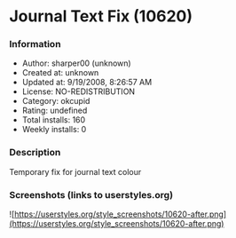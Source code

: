 # Journal Text Fix (10620)

### Information
- Author: sharper00 (unknown)
- Created at: unknown
- Updated at: 9/19/2008, 8:26:57 AM
- License: NO-REDISTRIBUTION
- Category: okcupid
- Rating: undefined
- Total installs: 160
- Weekly installs: 0


### Description
Temporary fix for journal text colour


### Screenshots (links to userstyles.org)
![https://userstyles.org/style_screenshots/10620-after.png](https://userstyles.org/style_screenshots/10620-after.png)


